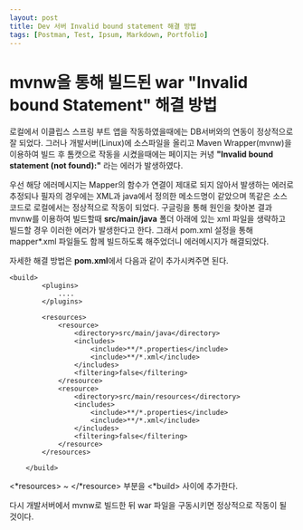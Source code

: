 ```yaml
---
layout: post
title: Dev 서버 Invalid bound statement 해결 방법
tags: [Postman, Test, Ipsum, Markdown, Portfolio]
---
```


# mvnw을 통해 빌드된 war "Invalid bound Statement" 해결 방법 

로컬에서 이클립스 스프링 부트 앱을 작동하였을때에는 DB서버와의 연동이 정상적으로 잘 되었다. 그러나 개발서버(Linux)에 소스파일을 올리고 Maven Wrapper(mvnw)을 이용하여 빌드 후 톰캣으로 작동을 시켰을때에는 페이지는 커녕 **"Invalid bound statement (not found):"** 라는 에러가 발생하였다. 

우선 해당 에러메시지는 Mapper의 함수가 연결이 제대로 되지 않아서 발생하는 에러로 추정되나 필자의 경우에는 XML과 java에서 정의한 메소드명이 같았으며 똑같은 소스코드로 로컬에서는 정상적으로 작동이 되었다.  구글링을 통해 원인을 찾아본 결과 mvnw를 이용하여 빌드할때 **src/main/java** 폴더 아래에 있는 xml 파일을 생략하고 빌드할 경우 이러한 에러가 발생한다고 한다. 그래서 pom.xml 설정을 통해 mapper*.xml 파일들도 함께 빌드하도록 해주었더니 에러메시지가 해결되었다.

자세한 해결 방법은 **pom.xml**에서 다음과 같이 추가시켜주면 된다. 

```
<build>
		<plugins>
			....
		</plugins>

		<resources>
			<resource>
				<directory>src/main/java</directory>
				<includes>
					<include>**/*.properties</include>
					<include>**/*.xml</include>
				</includes>
				<filtering>false</filtering>
			</resource>
			<resource>
				<directory>src/main/resources</directory>
				<includes>
					<include>**/*.properties</include>
					<include>**/*.xml</include>
				</includes>
				<filtering>false</filtering>
			</resource>
		</resources>
		
	</build>
```

<*resources> ~ </*resource> 부분을 <*build> 사이에 추가한다.

다시 개발서버에서 mvnw로 빌드한 뒤 war 파일을 구동시키면 정상적으로 작동이 될 것이다. 